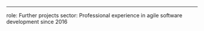 ---

role: Further projects
sector: Professional experience in agile software development since 2016
